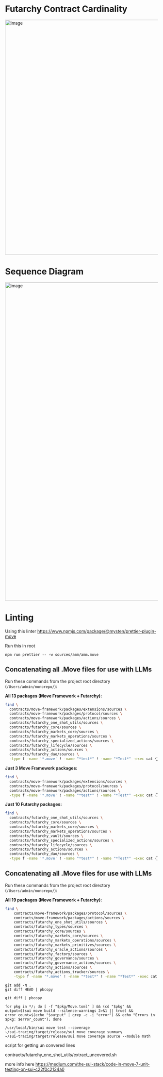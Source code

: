 # Futarchy Contract Cardinality

<img width="773" alt="image" src="https://github.com/user-attachments/assets/099f2353-a3d0-40f5-a850-c2eb3c7717e4" />


# Sequence Diagram

<img width="1048" alt="image" src="https://github.com/user-attachments/assets/707f7a38-9fce-4a98-a6af-1edd4621cd39" />


# Linting

Using this linter https://www.npmjs.com/package/@mysten/prettier-plugin-move

Run this in root
```
npm run prettier -- -w sources/amm/amm.move  
```

## Concatenating all .Move files for use with LLMs

Run these commands from the project root directory (`/Users/admin/monorepo/`):

**All 13 packages (Move Framework + Futarchy):**
```bash
find \
  contracts/move-framework/packages/extensions/sources \
  contracts/move-framework/packages/protocol/sources \
  contracts/move-framework/packages/actions/sources \
  contracts/futarchy_one_shot_utils/sources \
  contracts/futarchy_core/sources \
  contracts/futarchy_markets_core/sources \
  contracts/futarchy_markets_operations/sources \
  contracts/futarchy_specialized_actions/sources \
  contracts/futarchy_lifecycle/sources \
  contracts/futarchy_actions/sources \
  contracts/futarchy_dao/sources \
  -type f -name '*.move' ! -name "*test*" ! -name "*Test*" -exec cat {} + > all_13_packages.txt
```

**Just 3 Move Framework packages:**
```bash
find \
  contracts/move-framework/packages/extensions/sources \
  contracts/move-framework/packages/protocol/sources \
  contracts/move-framework/packages/actions/sources \
  -type f -name '*.move' ! -name "*test*" ! -name "*Test*" -exec cat {} + > move_framework_only.txt
```

**Just 10 Futarchy packages:**
```bash
find \
  contracts/futarchy_one_shot_utils/sources \
  contracts/futarchy_core/sources \
  contracts/futarchy_markets_core/sources \
  contracts/futarchy_markets_operations/sources \
  contracts/futarchy_vault/sources \
  contracts/futarchy_specialized_actions/sources \
  contracts/futarchy_lifecycle/sources \
  contracts/futarchy_actions/sources \
  contracts/futarchy_dao/sources \
  -type f -name '*.move' ! -name "*test*" ! -name "*Test*" -exec cat {} + > futarchy_10_packages.txt
```

## Concatenating all .Move files for use with LLMs

Run these commands from the project root directory (`/Users/admin/monorepo/`):

**All 19 packages (Move Framework + Futarchy):**
```bash
find \
    contracts/move-framework/packages/protocol/sources \
    contracts/move-framework/packages/actions/sources \
    contracts/futarchy_one_shot_utils/sources \
    contracts/futarchy_types/sources \
    contracts/futarchy_core/sources \
    contracts/futarchy_markets_core/sources \
    contracts/futarchy_markets_operations/sources \
    contracts/futarchy_markets_primitives/sources \
    contracts/futarchy_oracle_actions/sources \
    contracts/futarchy_factory/sources \
    contracts/futarchy_governance/sources \
    contracts/futarchy_governance_actions/sources \
    contracts/futarchy_actions/sources \
    contracts/futarchy_actions_tracker/sources \
    -type f -name '*.move' ! -name "*test*" ! -name "*Test*" -exec cat {} + > all_14_packages.txt
```


```
git add -N .
git diff HEAD | pbcopy
```


```
git diff | pbcopy
```


```
for pkg in */; do [ -f "$pkg/Move.toml" ] && (cd "$pkg" && output=$(sui move build --silence-warnings 2>&1 || true) && error_count=$(echo "$output" | grep -c -i "error") && echo "Errors in $pkg: $error_count"); done
```

``` tracing
/usr/local/bin/sui move test --coverage
~/sui-tracing/target/release/sui move coverage summary
~/sui-tracing/target/release/sui move coverage source --module math 
 ```

 script for getting un convered lines

 contracts/futarchy_one_shot_utils/extract_uncovered.sh

 more info here https://medium.com/the-sui-stack/code-in-move-7-unit-testing-on-sui-c22f0c2134a0